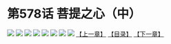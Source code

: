 # 第578话 菩提之心（中）
![](https://mhpic.xiaomingtaiji.net/comic/D/斗破苍穹拆分版/578话/1.jpg-zymk.middle.webp)
![](https://mhpic.xiaomingtaiji.net/comic/D/斗破苍穹拆分版/578话/2.jpg-zymk.middle.webp)
![](https://mhpic.xiaomingtaiji.net/comic/D/斗破苍穹拆分版/578话/3.jpg-zymk.middle.webp)
![](https://mhpic.xiaomingtaiji.net/comic/D/斗破苍穹拆分版/578话/4.jpg-zymk.middle.webp)
![](https://mhpic.xiaomingtaiji.net/comic/D/斗破苍穹拆分版/578话/5.jpg-zymk.middle.webp)
![](https://mhpic.xiaomingtaiji.net/comic/D/斗破苍穹拆分版/578话/6.jpg-zymk.middle.webp)
![](https://mhpic.xiaomingtaiji.net/comic/D/斗破苍穹拆分版/578话/7.jpg-zymk.middle.webp)
![](https://mhpic.xiaomingtaiji.net/comic/D/斗破苍穹拆分版/578话/8.jpg-zymk.middle.webp)
[【上一章】](./577.md)
[【目录】](./READMD.md)
[【下一章】](./579.md)
